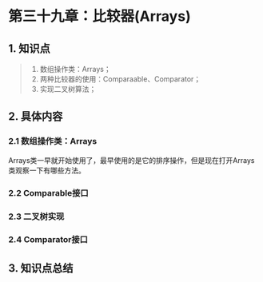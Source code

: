# 第三十九章：比较器(Arrays)

## 1. 知识点
> 1. 数组操作类：Arrays；
> 2. 两种比较器的使用：Comparaable、Comparator；
> 3. 实现二叉树算法；

## 2. 具体内容
### 2.1 数组操作类：Arrays
Arrays类一早就开始使用了，最早使用的是它的排序操作，但是现在打开Arrays类观察一下有哪些方法。


### 2.2 Comparable接口

### 2.3 二叉树实现

### 2.4 Comparator接口


## 3. 知识点总结
